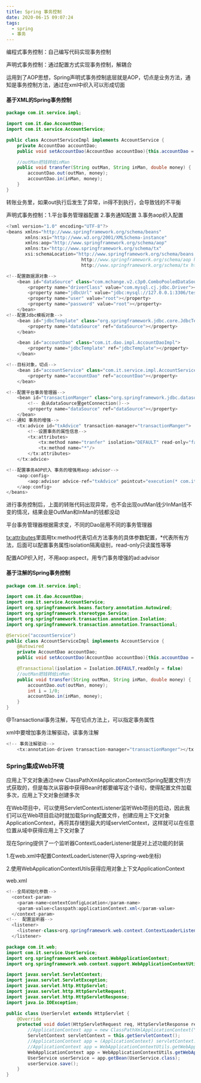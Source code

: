 ```yaml
---
title: Spring 事务控制
date: 2020-06-15 09:07:24
tags:
  - spring
  - 事务
---
```


编程式事务控制：自己编写代码实现事务控制

声明式事务控制：通过配置方式实现事务控制，解耦合

运用到了AOP思想，Spring声明式事务控制底层就是AOP，切点是业务方法，通知是事务控制方法，通过在xml中织入可以形成切面

#### 基于XML的Spring事务控制

```java
package com.it.service.impl;

import com.it.dao.AccountDao;
import com.it.service.AccountService;

public class AccountServiceImpl implements AccountService {
    private AccountDao accountDao;
    public void setAccountDao(AccountDao accountDao){this.accountDao = accountDao;}

    //outMan把钱转给inMan
    public void transfer(String outMan, String inMan, double money) {
        accountDao.out(outMan, money);
        accountDao.in(inMan, money);
    }
}
```

转账业务里，如果out执行后发生了异常，in得不到执行，会导致钱的不平衡

声明式事务控制：1.平台事务管理器配置 2.事务通知配置 3.事务aop织入配置

```java
<?xml version="1.0" encoding="UTF-8"?>
<beans xmlns="http://www.springframework.org/schema/beans"
       xmlns:xsi="http://www.w3.org/2001/XMLSchema-instance"
       xmlns:aop="http://www.springframework.org/schema/aop"
       xmlns:tx="http://www.springframework.org/schema/tx"
       xsi:schemaLocation="http://www.springframework.org/schema/beans http://www.springframework.org/schema/beans/spring-beans.xsd
                            http://www.springframework.org/schema/aop http://www.springframework.org/schema/aop/spring-aop.xsd
                            http://www.springframework.org/schema/tx http://www.springframework.org/schema/tx/spring-tx.xsd">

<!--配置数据源对象-->
    <bean id="dataSource" class="com.mchange.v2.c3p0.ComboPooledDataSource">
        <property name="driverClass" value="com.mysql.cj.jdbc.Driver"></property>
        <property name="jdbcUrl" value="jdbc:mysql://127.0.0.1:3306/test?serverTimezone=GMT"></property>
        <property name="user" value="root"></property>
        <property name="password" value="root"></property>
    </bean>
<!--配置Jdbc模板对象-->
    <bean id="jdbcTemplate" class="org.springframework.jdbc.core.JdbcTemplate">
        <property name="dataSource" ref="dataSource"></property>
    </bean>

    <bean id="accountDao" class="com.it.dao.impl.AccountDaoImpl">
        <property name="jdbcTemplate" ref="jdbcTemplate"></property>
    </bean>

<!--目标对象，切点-->
    <bean id="accountService" class="com.it.service.impl.AccountServiceImpl">
        <property name="accountDao" ref="accountDao"></property>
    </bean>

<!--配置平台事务管理器-->
    <bean id="transactionManger" class="org.springframework.jdbc.datasource.DataSourceTransactionManager">
        <!-- 会从dataSource里getConnection()-->
        <property name="dataSource" ref="dataSource"></property>
    </bean>
<!--通知 事务的增强-->
    <tx:advice id="txAdvice" transaction-manager="transactionManger">
        <!--设置事务的属性信息-->
        <tx:attributes>
            <tx:method name="tranfer" isolation="DEFAULT" read-only="false"></tx:method>
            <tx:method name="*"/>
        </tx:attributes>
    </tx:advice>

<!--配置事务AOP织入 事务的增强用aop:advisor-->
    <aop:config>
        <aop:advisor advice-ref="txAdvice" pointcut="execution(* com.it.service.impl.*.*(..))"></aop:advisor>
    </aop:config>
</beans>
```

进行事务控制后，上面的转账代码出现异常，也不会出现outMan钱少InMan钱不变的情况，结果会是OutMan和InMan的钱都没动

平台事务管理器根据需求变，不同的Dao层用不同的事务管理器

<tx:attributes>里面用tx:method代表切点方法事务的具体参数配置，*代表所有方法，后面可以配置事务属性isolation隔离级别，read-only只读属性等等

配置AOP织入时，不用aop:aspect，用专门事务增强的ad:advisor

#### 基于注解的Spring事务控制

```java
package com.it.service.impl;

import com.it.dao.AccountDao;
import com.it.service.AccountService;
import org.springframework.beans.factory.annotation.Autowired;
import org.springframework.stereotype.Service;
import org.springframework.transaction.annotation.Isolation;
import org.springframework.transaction.annotation.Transactional;

@Service("accountService")
public class AccountServiceImpl implements AccountService {
    @Autowired
    private AccountDao accountDao;
    public void setAccountDao(AccountDao accountDao){this.accountDao = accountDao;}

    @Transactional(isolation = Isolation.DEFAULT,readOnly = false)
    //outMan把钱转给inMan
    public void transfer(String outMan, String inMan, double money) {
        accountDao.out(outMan, money);
        int i = 1/0;
        accountDao.in(inMan, money);
    }
}
```

@Transactional事务注解，写在切点方法上，可以指定事务属性

xml中要增加事务注解驱动，读事务注解

```java
<!-- 事务注解驱动-->
    <tx:annotation-driven transaction-manager="transactionManger"></tx:annotation-driven>
```

### Spring集成Web环境

应用上下文对象通过new ClassPathXmlApplicatonContext(Spring配置文件)方式获取的，但是每次从容器中获得Bean时都要编写这个语句，使得配置文件加载多次，应用上下文对象创建多次

在Web项目中，可以使用ServletContextListener监听Web项目的启动，因此我们可以在Web项目启动时就加载Spring配置文件，创建应用上下文对象ApplicationContext，再将其存储到最大的域servletContext，这样就可以在任意位置从域中获得应用上下文对象了

现在Spring提供了一个监听器ContextLoaderListener就是对上述功能的封装

1.在web.xml中配置ContextLoaderListener(导入spring-web坐标)

2.使用WebApplicationContextUtils获得应用对象上下文ApplicationContext

web.xml

```java
<!--全局初始化参数-->
  <context-param>
    <param-name>contextConfigLocation</param-name>
    <param-value>classpath:applicationContext.xml</param-value>
  </context-param>
<!--  配置监听器-->
  <listener>
    <listener-class>org.springframework.web.context.ContextLoaderListener</listener-class>
  </listener>
```

```java
package com.it.web;
import com.it.service.UserService;
import org.springframework.web.context.WebApplicationContext;
import org.springframework.web.context.support.WebApplicationContextUtils;

import javax.servlet.ServletContext;
import javax.servlet.ServletException;
import javax.servlet.http.HttpServlet;
import javax.servlet.http.HttpServletRequest;
import javax.servlet.http.HttpServletResponse;
import java.io.IOException;

public class UserServlet extends HttpServlet {
    @Override
    protected void doGet(HttpServletRequest req, HttpServletResponse resp) throws ServletException, IOException {
        //ApplicationContext app = new ClassPathXmlApplicationContext("applicationContext.xml");
        ServletContext servletContext = this.getServletContext();
        //ApplicationContext app = (ApplicationContext) servletContext.getAttribute("app");
        //ApplicationContext app = WebApplicationContextUtils.getWebApplicationContext(servletContext);
        WebApplicationContext app = WebApplicationContextUtils.getWebApplicationContext(servletContext);
        UserService userService = app.getBean(UserService.class);
        userService.save();
    }
}
```


